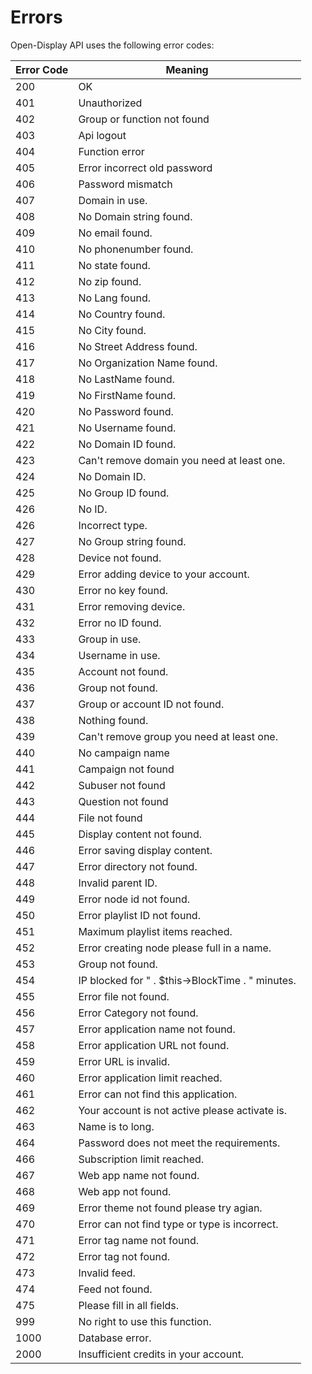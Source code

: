 # Errors

Open-Display API uses the following error codes:


Error Code | Meaning
---------- | -------
200 | OK
401 | Unauthorized
402 | Group or function not found
403 | Api logout
404 | Function error
405 | Error incorrect old password
406 | Password mismatch
407 | Domain in use.
408 | No Domain string found.
409 | No email found.
410 | No phonenumber found.
411 | No state found.
412 | No zip found.
413 | No Lang found.
414 | No Country found.
415 | No City found.
416 | No Street Address found.
417 | No Organization Name found.
418 | No LastName found.
419 | No FirstName found.
420 | No Password found.
421 | No Username found.
422 | No Domain ID found.
423 | Can't remove domain you need at least one.
424 | No Domain ID.
425 | No Group ID found.
426 | No ID.
426 | Incorrect type.
427 | No Group string found.
428 | Device not found.
429 | Error adding device to your account.
430 | Error no key found.
431 | Error removing device.
432 | Error no ID found.
433 | Group in use.
434 | Username in use.
435 | Account not found.
436 | Group not found.
437 | Group or account ID not found.
438 | Nothing found.
439 | Can't remove group you need at least one.
440 | No campaign name
441 | Campaign not found
442 | Subuser not found
443 | Question not found
444 | File not found
445 | Display content not found.
446 | Error saving display content.
447 | Error directory not found.
448 | Invalid parent ID.
449 | Error node id not found.
450 | Error playlist ID not found.
451 | Maximum playlist items reached.
452 | Error creating node please full in a name.
453 | Group not found.
454 | IP blocked for " . $this->BlockTime . " minutes.
455 | Error file not found.
456 | Error Category not found.
457 | Error application name not found.
458 | Error application URL not found.
459 | Error URL is invalid.
460 | Error application limit reached.
461 | Error can not find this application.
462 | Your account is not active please activate is.
463 | Name is to long.
464 | Password does not meet the requirements.
466 | Subscription limit reached.
467 | Web app name not found.
468 | Web app not found.
469 | Error theme not found please try agian.
470 | Error can not find type or type is incorrect.
471 | Error tag name not found.
472 | Error tag not found.
473 | Invalid feed.
474 | Feed not found.
475 | Please fill in all fields.
999 | No right to use this function.
1000 | Database error.
2000 | Insufficient credits in your account.